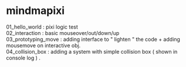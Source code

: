mindmapixi
==========

01_hello_world : pixi logic test <br>
02_interaction : basic mouseover/out/down/up <br>
03_prototyping_move : adding interface to " lighten " the code + adding mousemove on interactive obj. <br>
04_collision_box : adding a system with simple collision box ( shown in console log ) .
